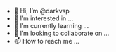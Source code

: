 - 👋 Hi, I’m @darkvsp
- 👀 I’m interested in ...
- 🌱 I’m currently learning ...
- 💞️ I’m looking to collaborate on ...
- 📫 How to reach me ...

<!---
darkvsp/darkvsp is a ✨ special ✨ repository because its `README.md` (this file) appears on your GitHub profile.
You can click the Preview link to take a look at your changes.
--->
